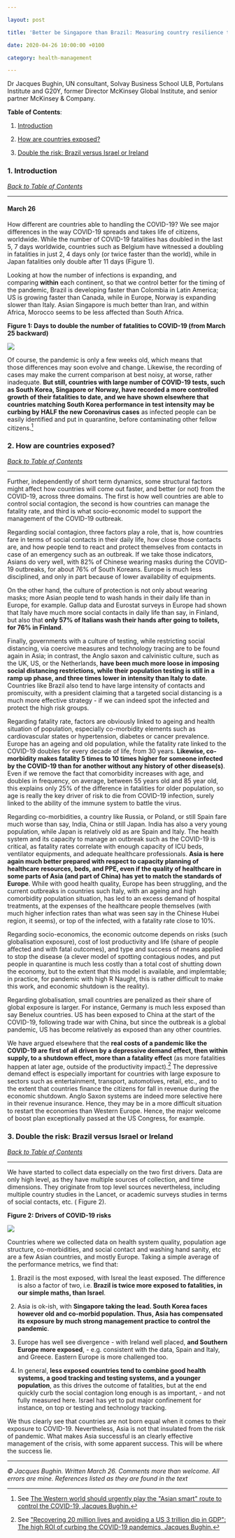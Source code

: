 ```yaml
---

layout: post

title: 'Better be Singapore than Brazil: Measuring country resilience to the COVID-19 pandemic'

date: 2020-04-26 10:00:00 +0100

category: health-management

---
```


Dr Jacques Bughin, UN consultant, Solvay Business School ULB, Portulans Institute and G20Y, former Director McKinsey Global Institute, and senior partner McKinsey & Company.

**Table of Contents**:<a name="tbc"></a>

1. [Introduction](#cap1)

2. [How are countries exposed?](#cap2)

3. [Double the risk: Brazil versus Israel or Ireland](#cap3)

### 1. Introduction <a name="cap1"></a>

[*Back to Table of Contents*](#tbc)

-------------------------------------

#### **March 26**

How different are countries able to handling the COVID-19? We see major differences in the way COVID-19 spreads and takes life of citizens, worldwide. While the number of COVID-19 fatalities has doubled in the last 5, 7 days worldwide, countries such as Belgium have witnessed a doubling in fatalities in just 2, 4 days only (or twice faster than the world), while in Japan fatalities only double after 11 days (Figure 1).

Looking at how the number of infections is expanding, and comparing **within** each continent, so that we control better for the timing of the pandemic, Brazil is developing faster than Colombia in Latin America; US is growing faster than Canada, while in Europe, Norway is expanding slower than Italy. Asian Singapore is much better than Iran, and within Africa, Morocco seems to be less affected than South Africa.

<!--more-->

**Figure 1: Days to double the number of fatalities to COVID-19 (from March 25 backward)**

![](/assets/images/Health-Management/Better-be-Singapore-than-Brazil-Measuring-country-resilience-to-the-COVID-19-pandemics/Figure1.jpg)

Of course, the pandemic is only a few weeks old, which means that those differences may soon evolve and change. Likewise, the recording of cases may make the current comparison at best noisy, at worse, rather inadequate. **But still, countries with large number of COVID-19 tests, such as South Korea, Singapore or Norway, have recorded a more controlled growth of their fatalities to date, and we have shown elsewhere that countries matching South Korea performance in test intensity may be curbing by HALF the new Coronavirus cases** as infected people can be easily identified and put in quarantine, before contaminating other fellow citizens.[^1]

[^1]: See [The Western world should urgently play the "Asian smart"​ route to control the COVID-19, Jacques Bughin.](https://learning-from-the-curve.github.io/health-management/2020/04/25/The-Western-world-should-urgently-play-the-Asian-smart-route-to-control-the-COVID-19.html)

### 2. How are countries exposed? <a name="cap2"></a>

[*Back to Table of Contents*](#tbc)

-------------------------------------

Further, independently of short term dynamics, some structural factors might affect how countries will come out faster, and better (or not) from the COVID-19, across three domains. The first is how well countries are able to control social contagion, the second is how countries can manage the fatality rate, and third is what socio-economic model to support the management of the COVID-19 outbreak.

Regarding social contagion, three factors play a role, that is, how countries fare in terms of social contacts in their daily life, how close those contacts are, and how people tend to react and protect themselves from contacts in case of an emergency such as an outbreak. If we take those indicators, Asians do very well, with 82% of Chinese wearing masks during the COVID-19 outbreaks, for about 76% of South Koreans. Europe is much less disciplined, and only in part because of lower availability of equipments.

On the other hand, the culture of protection is not only about wearing masks; more Asian people tend to wash hands in their daily life than in Europe, for example. Gallup data and Eurostat surveys in Europe had shown that Italy have much more social contacts in daily life than say, in Finland, but also that **only 57% of Italians wash their hands after going to toilets, for 76% in Finland**.

Finally, governments with a culture of testing, while restricting social distancing, via coercive measures and technology tracing are to be found again in Asia; in contrast, the Anglo saxon and calvinistic culture, such as the UK, US, or the Netherlands, **have been much more loose in imposing social distancing restrictions, while their population testing is still in a ramp up phase, and three times lower in intensity than Italy to date**. Countries like Brazil also tend to have large intensity of contacts and promiscuity, with a president claiming that a targeted social distancing is a much more effective strategy - if we can indeed spot the infected and protect the high risk groups.

Regarding fatality rate, factors are obviously linked to ageing and health situation of population, especially co-morbidity elements such as cardiovascular states or hypertension, diabetes or cancer prevalence. Europe has an ageing and old population, while the fatality rate linked to the COVID-19 doubles for every decade of life, from 30 years. **Likewise, co-morbidity makes fatality 5 times to 10 times higher for someone infected by the COVID-19 than for another without any history of other disease(s)**. Even if we remove the fact that comorbidity increases with age, and doubles in frequency, on average, between 55 years old and 85 year old, this explains only 25% of the difference in fatalities for older population, so age is really the key driver of risk to die from COVID-19 infection, surely linked to the ability of the immune system to battle the virus.

Regarding co-morbidities, a country like Russia, or Poland, or still Spain fare much worse than say, India, China or still Japan. India has also a very young population, while Japan is relatively old as are Spain and Italy. The health system and its capacity to manage an outbreak such as the COVID-19 is critical, as fatality rates correlate with enough capacity of ICU beds, ventilator equipments, and adequate healthcare professionals. **Asia is here again much better prepared with respect to capacity planning of healthcare resources, beds, and PPE, even if the quality of healthcare in some parts of Asia (and part of China) has yet to match the standards of Europe**. While with good health quality, Europe has been struggling, and the current outbreaks in countries such Italy, with an ageing and high comorbidity population situation, has led to an excess demand of hospital treatments, at the expenses of the healthcare people themselves (with much higher infection rates than what was seen say in the Chinese Hubei region, it seems), or top of the infected, with a fatality rate close to 10%.

Regarding socio-economics, the economic outcome depends on risks (such globalisation exposure), cost of lost productivity and life (share of people affected and with fatal outcomes), and type and success of means applied to stop the disease (a clever model of spotting contagious nodes, and put people in quarantine is much less costly than a total cost of shutting down the economy, but to the extent that this model is available, and implemtable; in practice, for pandemic with high R Naught, this is rather difficult to make this work, and economic shutdown is the reality).

Regarding globalisation, small countries are penalized as their share of global exposure is larger. For instance, Germany is much less exposed than say Benelux countries. US has been exposed to China at the start of the COVID-19, following trade war with China, but since the outbreak is a global pandemic, US has become relatively as exposed than any other countries.

We have argued elsewhere that the **real costs of a pandemic like the COVID-19 are first of all driven by a depressive demand effect, then within supply, to a shutdown effect, more than a fatality effect** (as more fatalities happen at later age, outside of the productivity impact).[^2] The depressive demand effect is especially important for countries with large exposure to sectors such as entertainment, transport, automotives, retail, etc., and to the extent that countries finance the citizens for fall in revenue during the economic shutdown. Anglo Saxon systems are indeed more selective here in their revenue insurance. Hence, they may be in a more difficult situation to restart the economies than Western Europe. Hence, the major welcome of boost plan exceptionally passed at the US Congress, for example.

[^2]: See ["Recovering 20 million lives and avoiding a US 3 trillion dip in GDP"​: The high ROI of curbing the COVID-19 pandemics, Jacques Bughin.](https://www.linkedin.com/pulse/recovering-20-million-lives-avoiding-us-3-trillion-dip-jacques-bughin/)

### 3. Double the risk: Brazil versus Israel or Ireland <a name="cap3"></a>

[*Back to Table of Contents*](#tbc)

-------------------------------------

We have started to collect data especially on the two first drivers. Data are only high level, as they have multiple sources of collection, and time dimensions. They originate from top level sources nevertheless, including multiple country studies in the Lancet, or academic surveys studies in terms of social contacts, etc. ( Figure 2).

**Figure 2: Drivers of COVID-19 risks**

![](/assets/images/Health-Management/Better-be-Singapore-than-Brazil-Measuring-country-resilience-to-the-COVID-19-pandemics/Figure2.jpg)

Countries where we collected data on health system quality, population age structure, co-morbidities, and social contact and washing hand sanity, etc are a few Asian countries, and mostly Europe. Taking a simple average of the performance metrics, we find that:

1. Brazil is the most exposed, with Isreal the least exposed. The difference is also a factor of two, i.e. **Brazil is twice more exposed to fatalities, in our simple maths, than Israel**.

2. Asia is ok-ish, with **Singapore taking the lead. South Korea faces however old and co-morbid population. Thus, Asia has compensated its exposure by much strong management practice to control the pandemic**.

3. Europe has well see divergence - with Ireland well placed, **and Southern Europe more exposed**, - e.g. consistent with the data, Spain and Italy, and Greece. Eastern Europe is more challenged too.

4. In general, **less exposed countries tend to combine good health systems, a good tracking and testing systems, and a younger population**, as this drives the outcome of fatalities, but at the end quickly curb the social contagion long enough is as important, - and not fully measured here. Israel has yet to put major confinement for instance, on top or testing and technology tracking.

We thus clearly see that countries are not born equal when it comes to their exposure to COVID-19. Nevertheless, Asia is not that insulated from the risk of pandemic. What makes Asia successful is an clearly effective management of the crisis, with some apparent success. This will be where the success lie.

-------------------------------------

*© Jacques Bughin. Written March 26. Comments more than welcome. All errors are mine. References listed as they are found in the text*
